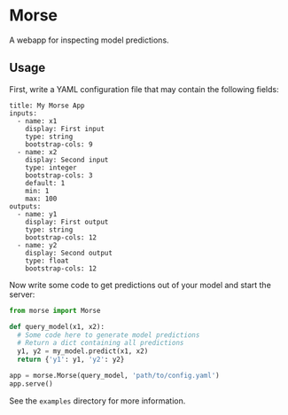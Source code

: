 # Morse
A webapp for inspecting model predictions.

## Usage
First, write a YAML configuration file that may contain the following fields:

```
title: My Morse App
inputs:
  - name: x1
    display: First input
    type: string
    bootstrap-cols: 9
  - name: x2
    display: Second input
    type: integer
    bootstrap-cols: 3
    default: 1
    min: 1
    max: 100
outputs:
  - name: y1
    display: First output
    type: string
    bootstrap-cols: 12
  - name: y2
    display: Second output
    type: float
    bootstrap-cols: 12
```

Now write some code to get predictions out of your model and start the server: 

```python
from morse import Morse

def query_model(x1, x2):
  # Some code here to generate model predictions
  # Return a dict containing all predictions
  y1, y2 = my_model.predict(x1, x2) 
  return {'y1': y1, 'y2': y2}

app = morse.Morse(query_model, 'path/to/config.yaml')
app.serve()
```

See the `examples` directory for more information.

